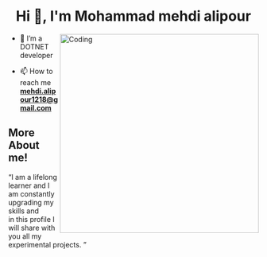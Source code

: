 <h1 align="center">Hi 👋, I'm Mohammad mehdi alipour</h1>
<img align="right" alt="Coding" width="400" src="https://miro.medium.com/max/680/0*7Q3yvSIv_t0ioJ-Z.gif"/>


- 🌱 I’m a DOTNET developer

- 📫 How to reach me **mehdi.alipour1218@gmail.com**



</p>
<h2> More About me! </h2>


<q>I am a lifelong learner and I am constantly upgrading my skills and<br/> in this profile I will share with you all my experimental projects. </q>
